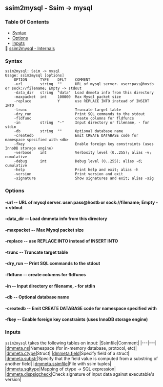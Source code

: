 ## ssim2mysql - Ssim -> mysql


### Table Of Contents
<a href="#table-of-contents"></a>
<!-- dev.mdmark  mdmark:MDSECTION  state:BEG_AUTO  param:Toc -->
&nbsp;&nbsp;&bull;&nbsp;  [Syntax](#syntax)<br/>
&nbsp;&nbsp;&bull;&nbsp;  [Options](#options)<br/>
&nbsp;&nbsp;&bull;&nbsp;  [Inputs](#inputs)<br/>
&#128196; [ssim2mysql - Internals](/txt/exe/ssim2mysql/internals.md)<br/>

<!-- dev.mdmark  mdmark:MDSECTION  state:END_AUTO  param:Toc -->

### Syntax
<a href="#syntax"></a>
<!-- dev.mdmark  mdmark:MDSECTION  state:BEG_AUTO  param:Syntax -->
```
ssim2mysql: Ssim -> mysql
Usage: ssim2mysql [options]
    OPTION      TYPE    DFLT    COMMENT
    -url        string  ""      URL of mysql server. user:pass@hostb or sock://filename; Empty -> stdout
    -data_dir   string  "data"  Load dmmeta info from this directory
    -maxpacket  int     100000  Max Mysql packet size
    -replace            Y       use REPLACE INTO instead of INSERT INTO
    -trunc                      Truncate target table
    -dry_run                    Print SQL commands to the stdout
    -fldfunc                    create columns for fldfuncs
    -in         string  "-"     Input directory or filename, - for stdin
    -db         string  ""      Optional database name
    -createdb                   Emit CREATE DATABASE code for namespace specified with <db>
    -fkey                       Enable foreign key constraints (uses InnoDB storage engine)
    -verbose    int             Verbosity level (0..255); alias -v; cumulative
    -debug      int             Debug level (0..255); alias -d; cumulative
    -help                       Print help and exit; alias -h
    -version                    Print version and exit
    -signature                  Show signatures and exit; alias -sig

```

<!-- dev.mdmark  mdmark:MDSECTION  state:END_AUTO  param:Syntax -->

### Options
<a href="#options"></a>

<!-- dev.mdmark  mdmark:MDSECTION  state:BEG_AUTO  param:Options -->
#### -url -- URL of mysql server. user:pass@hostb or sock://filename; Empty -> stdout
<a href="#-url"></a>

#### -data_dir -- Load dmmeta info from this directory
<a href="#-data_dir"></a>

#### -maxpacket -- Max Mysql packet size
<a href="#-maxpacket"></a>

#### -replace -- use REPLACE INTO instead of INSERT INTO
<a href="#-replace"></a>

#### -trunc -- Truncate target table
<a href="#-trunc"></a>

#### -dry_run -- Print SQL commands to the stdout
<a href="#-dry_run"></a>

#### -fldfunc -- create columns for fldfuncs
<a href="#-fldfunc"></a>

#### -in -- Input directory or filename, - for stdin
<a href="#-in"></a>

#### -db -- Optional database name
<a href="#-db"></a>

#### -createdb -- Emit CREATE DATABASE code for namespace specified with <db>
<a href="#-createdb"></a>

#### -fkey -- Enable foreign key constraints (uses InnoDB storage engine)
<a href="#-fkey"></a>

<!-- dev.mdmark  mdmark:MDSECTION  state:END_AUTO  param:Options -->

### Inputs
<a href="#inputs"></a>
<!-- dev.mdmark  mdmark:MDSECTION  state:BEG_AUTO  param:Inputs -->
`ssim2mysql` takes the following tables on input:
|Ssimfile|Comment|
|---|---|
|[dmmeta.ns](/txt/ssimdb/dmmeta/ns.md)|Namespace (for in-memory database, protocol, etc)|
|[dmmeta.ctype](/txt/ssimdb/dmmeta/ctype.md)|Struct|
|[dmmeta.field](/txt/ssimdb/dmmeta/field.md)|Specify field of a struct|
|[dmmeta.substr](/txt/ssimdb/dmmeta/substr.md)|Specify that the field value is computed from a substring of another field|
|[dmmeta.ssimfile](/txt/ssimdb/dmmeta/ssimfile.md)|File with ssim tuples|
|[dmmeta.sqltype](/txt/ssimdb/dmmeta/sqltype.md)|Mapping of ctype -> SQL expression|
|[dmmeta.dispsigcheck](/txt/ssimdb/dmmeta/dispsigcheck.md)|Check signature of input data against executable's version|

<!-- dev.mdmark  mdmark:MDSECTION  state:END_AUTO  param:Inputs -->

